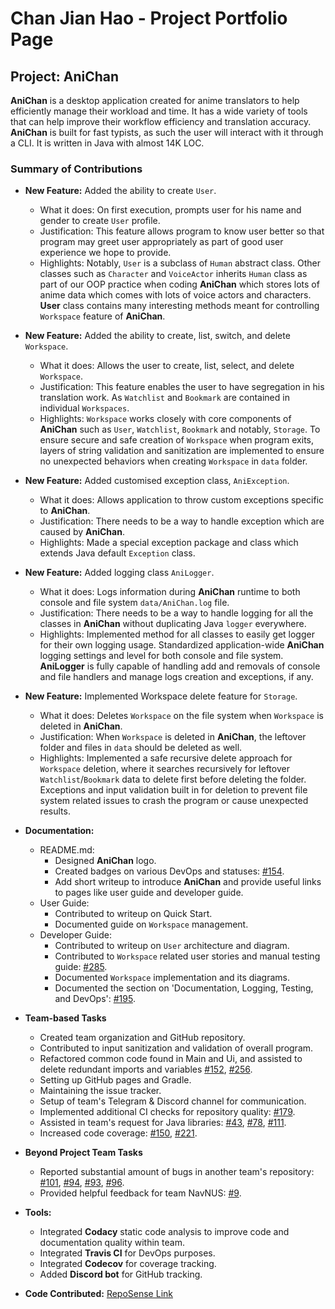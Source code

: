 # Chan Jian Hao - Project Portfolio Page

## Project: AniChan

**AniChan** is a desktop application created for anime translators to help efficiently manage their workload and time. It has a wide variety of tools that can help improve their workflow efficiency and translation accuracy. **AniChan** is built for fast typists, as such the user will interact with it through a CLI. It is written in Java with almost 14K LOC. 

### Summary of Contributions

*   **New Feature:** Added the ability to create `User`.
    *   What it does: On first execution, prompts user for his name and gender to create `User` profile.
    *   Justification: This feature allows program to know user better so that program may greet user appropriately as part of good user experience we hope to provide.
    *   Highlights: Notably, `User` is a subclass of `Human` abstract class. Other classes such as `Character` and `VoiceActor` inherits `Human` class as part of our OOP practice when coding **AniChan** which stores lots of anime data which comes with lots of voice actors and characters. **User** class contains many interesting methods meant for controlling `Workspace` feature of **AniChan**.

*   **New Feature:** Added the ability to create, list, switch, and delete `Workspace`.
    *   What it does: Allows the user to create, list, select, and delete `Workspace`.
    *   Justification: This feature enables the user to have segregation in his translation work. As `Watchlist` and `Bookmark` are contained in individual `Workspaces`.
    *   Highlights: `Workspace` works closely with core components of **AniChan** such as `User`, `Watchlist`, `Bookmark` and notably, `Storage`. To ensure secure and safe creation of `Workspace` when program exits, layers of string validation and sanitization are implemented to ensure no unexpected behaviors when creating `Workspace` in `data` folder.

*   **New Feature:** Added customised exception class, `AniException`.
    *   What it does: Allows application to throw custom exceptions specific to **AniChan**.
    *   Justification: There needs to be a way to handle exception which are caused by **AniChan**.
    *   Highlights: Made a special exception package and class which extends Java default `Exception` class.

*   **New Feature:** Added logging class `AniLogger`.
    *   What it does: Logs information during **AniChan** runtime to both console and file system `data/AniChan.log` file.
    *   Justification: There needs to be a way to handle logging for all the classes in **AniChan** without duplicating Java `logger` everywhere.
    *   Highlights: Implemented method for all classes to easily get logger for their own logging usage. Standardized application-wide **AniChan** logging settings and level for both console and file system. **AniLogger** is fully capable of handling add and removals of console and file handlers and manage logs creation and exceptions, if any.

*   **New Feature:** Implemented Workspace delete feature for `Storage`.
    *   What it does: Deletes `Workspace` on the file system when `Workspace` is deleted in **AniChan**.
    *   Justification: When `Workspace` is deleted in **AniChan**, the leftover folder and files in `data` should be deleted as well.
    *   Highlights: Implemented a safe recursive delete approach for `Workspace` deletion, where it searches recursively for leftover `Watchlist`/`Bookmark` data to delete first before deleting the folder. Exceptions and input validation built in for deletion to prevent file system related issues to crash the program or cause unexpected results.

*   **Documentation:**
    *   README.md:
        * Designed **AniChan** logo.
        * Created badges on various DevOps and statuses: [#154](https://github.com/AY2021S1-CS2113T-F12-2/tp/issues/154).
        * Add short writeup to introduce **AniChan** and provide useful links to pages like user guide and developer guide.
    *   User Guide: 
        *   Contributed to writeup on Quick Start.
        *   Documented guide on `Workspace` management.
    *   Developer Guide:
        *   Contributed to writeup on `User` architecture and diagram.
        *   Contributed to `Workspace` related user stories and manual testing guide: [#285](https://github.com/AY2021S1-CS2113T-F12-2/tp/pull/285).
        *   Documented `Workspace` implementation and its diagrams.
        *   Documented the section on 'Documentation, Logging, Testing, and DevOps': [#195](https://github.com/AY2021S1-CS2113T-F12-2/tp/issues/195).

*   **Team-based Tasks**
    *   Created team organization and GitHub repository.
    *   Contributed to input sanitization and validation of overall program.
    *   Refactored common code found in Main and Ui, and assisted to delete redundant imports and variables [#152](https://github.com/AY2021S1-CS2113T-F12-2/tp/pull/152), [#256](https://github.com/AY2021S1-CS2113T-F12-2/tp/pull/256).
    *   Setting up GitHub pages and Gradle.
    *   Maintaining the issue tracker.
    *   Setup of team's Telegram & Discord channel for communication.
    *   Implemented additional CI checks for repository quality: [#179](https://github.com/AY2021S1-CS2113T-F12-2/tp/pull/179).
    *   Assisted in team's request for Java libraries: [#43](https://github.com/nus-cs2113-AY2021S1/forum/issues/43), [#78](https://github.com/nus-cs2113-AY2021S1/forum/issues/78), [#111](https://github.com/nus-cs2113-AY2021S1/forum/issues/111).
    *   Increased code coverage: [#150](https://github.com/AY2021S1-CS2113T-F12-2/tp/pull/150), [#221](https://github.com/AY2021S1-CS2113T-F12-2/tp/pull/221).

*   **Beyond Project Team Tasks**
    *   Reported substantial amount of bugs in another team's repository: [#101](https://github.com/AY2021S1-CS2113-T13-4/tp/issues/101), [#94](https://github.com/AY2021S1-CS2113-T13-4/tp/issues/94), [#93](https://github.com/AY2021S1-CS2113-T13-4/tp/issues/93), [#96](https://github.com/AY2021S1-CS2113-T13-4/tp/issues/96).
    *   Provided helpful feedback for team NavNUS: [#9](https://github.com/nus-cs2113-AY2021S1/tp/pull/9/files/cabbf353f022bfb19f0bdeeeb17ba7572bed1484).

*   **Tools:**
    *   Integrated **Codacy** static code analysis to improve code and documentation quality within team.
    *   Integrated **Travis CI** for DevOps purposes.
    *   Integrated **Codecov** for coverage tracking.
    *   Added **Discord bot** for GitHub tracking.

*   **Code Contributed:** [RepoSense Link](https://nus-cs2113-ay2021s1.github.io/tp-dashboard/#breakdown=true&search=chanjianhao&sort=groupTitle&sortWithin=title&since=2020-09-27&timeframe=commit&mergegroup=&groupSelect=groupByRepos&checkedFileTypes=docs~functional-code~test-code~other&tabOpen=true&tabType=authorship&tabAuthor=ChanJianHao&tabRepo=AY2021S1-CS2113T-F12-2%2Ftp%5Bmaster%5D&authorshipIsMergeGroup=false&authorshipFileTypes=docs~functional-code~test-code~other)
 